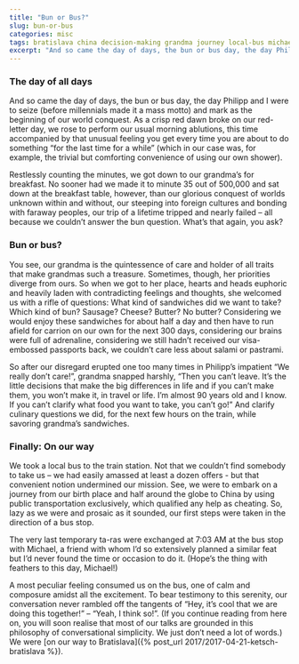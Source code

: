 ```yaml
---
title: "Bun or Bus?"
slug: bun-or-bus
categories: misc
tags: bratislava china decision-making grandma journey local-bus michael morning-ablutions personal-growth philipp public-transportation sandwiches travel-adventure travel-philosophy travel-preparations
excerpt: "And so came the day of days, the bun or bus day, the day Philipp and I were to seize (before millennials made it a mass motto) and mark as the beginning of our world conquest. As a crisp red dawn broke on our red-letter day, we rose to perform our usual morning ablutions, this time accompanied by that unusual feeling you get every time you are about to do something “for the last time for a while” (which in our case was, for example, the trivial but comforting convenience of using our own shower)."
---
```



### The day of all days

And so came the day of days, the bun or bus day, the day Philipp and I were to seize (before millennials made it a mass motto) and mark as the beginning of our world conquest. As a crisp red dawn broke on our red-letter day, we rose to perform our usual morning ablutions, this time accompanied by that unusual feeling you get every time you are about to do something “for the last time for a while” (which in our case was, for example, the trivial but comforting convenience of using our own shower).

Restlessly counting the minutes, we got down to our grandma’s for breakfast. No sooner had we made it to minute 35 out of 500,000 and sat down at the breakfast table, however, than our glorious conquest of worlds unknown within and without, our steeping into foreign cultures and bonding with faraway peoples, our trip of a lifetime tripped and nearly failed – all because we couldn’t answer the bun question. What’s that again, you ask?

### Bun or bus?

You see, our grandma is the quintessence of care and holder of all traits that make grandmas such a treasure. Sometimes, though, her priorities diverge from ours. So when we got to her place, hearts and heads euphoric and heavily laden with contradicting feelings and thoughts, she welcomed us with a rifle of questions: What kind of sandwiches did we want to take? Which kind of bun? Sausage? Cheese? Butter? No butter? Considering we would enjoy these sandwiches for about half a day and then have to run afield for carrion on our own for the next 300 days, considering our brains were full of adrenaline, considering we still hadn’t received our visa-embossed passports back, we couldn’t care less about salami or pastrami.

So after our disregard erupted one too many times in Philipp’s impatient “We really don’t care!”, grandma snapped harshly, “Then you can’t leave. It’s the little decisions that make the big differences in life and if you can’t make them, you won’t make it, in travel or life. I’m almost 90 years old and I know. If you can’t clarify what food you want to take, you can’t go!” And clarify culinary questions we did, for the next few hours on the train, while savoring grandma’s sandwiches.

### Finally: On our way

We took a local bus to the train station. Not that we couldn’t find somebody to take us – we had easily amassed at least a dozen offers - but that convenient notion undermined our mission. See, we were to embark on a journey from our birth place and half around the globe to China by using public transportation exclusively, which qualified any help as cheating. So, lazy as we were and prosaic as it sounded, our first steps were taken in the direction of a bus stop.

The very last temporary ta-ras were exchanged at 7:03 AM at the bus stop with Michael, a friend with whom I’d so extensively planned a similar feat but I’d never found the time or occasion to do it. (Hope’s the thing with feathers to this day, Michael!)

A most peculiar feeling consumed us on the bus, one of calm and composure amidst all the excitement. To bear testimony to this serenity, our conversation never rambled off the tangents of “Hey, it’s cool that we are doing this together!” – “Yeah, I think so!”. (If you continue reading from here on, you will soon realise that most of our talks are grounded in this philosophy of conversational simplicity. We just don’t need a lot of words.) We were [on our way to Bratislava]({% post_url 2017/2017-04-21-ketsch-bratislava %}).
